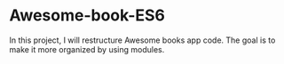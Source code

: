 # Awesome-book-ES6
In this project, I will restructure Awesome books app code. The goal is to make it more organized by using modules. 
